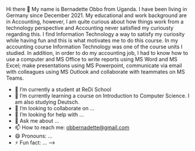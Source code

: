 Hi there 👋 My name is Bernadette Obbo from Uganda. I have been living in Germany since December 2021. My educational and work background are in Accounting, however, I am quite curious about how things work from a technology perspective and Accounting never satisfied my curiousty regarding this. I find Information Technology a way to satisfy my curiosity while having fun and this is what motivates me to do this course. 
In my accounting course Information Technology was one of the course units I studied. In addition, in order to do my accounting job, I had to know how to use a computer and MS Office to write reports using MS Word and MS Excel; make presentations using MS Powerpoint, communicate via email with colleagues using MS Outlook and collaborate with teammates on MS Teams. 
- 🔭 I’m currently a student at ReDi School
- 🌱 I’m currently learning a course on Introduction to Computer Science. I am also studying Deutsch. 
- 👯 I’m looking to collaborate on ...
- 🤔 I’m looking for help with ...
- 💬 Ask me about ...
- 📫 How to reach me: obbernadette@gmail.com
- 😄 Pronouns: ...
- ⚡ Fun fact: ...
-->
